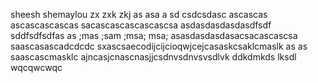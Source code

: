 sheesh
shemaylou
zx zxk zkj  as asa a
sd
csdcsdasc
ascascas
ascascascascas
sacascascascascascsa
asdasdasdasdasdfsdf
sddfsdfsdfas as ;mas ;sam ;msa; msa; 
asasdasdasdasacsacascascsa
saascasascadcdcdc
sxascsaecodijcijcioqwjcejcasaskcsaklcmaslk as as saascascmasklc
ajncasjcnascnasjjcsdnvsdnvsvsdlvk
ddkdmkds lksdl
wqcqwcwqc
